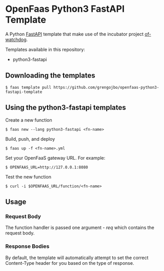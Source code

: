 # OpenFaas Python3 FastAPI Template

A Python [FastAPI](https://github.com/tiangolo/fastapi) template that make use of the incubator project [of-watchdog](https://github.com/openfaas-incubator/of-watchdog).

Templates available in this repository:
- python3-fastapi


## Downloading the templates
```
$ faas template pull https://github.com/grengojbo/openfaas-python3-fastapi-template
```

## Using the python3-fastapi templates
Create a new function

```
$ faas new --lang python3-fastapi <fn-name>
```

Build, push, and deploy

```
$ faas up -f <fn-name>.yml
```

Set your OpenFaaS gateway URL. For example:

```
$ OPENFAAS_URL=http://127.0.0.1:8080
```

Test the new function

```
$ curl -i $OPENFAAS_URL/function/<fn-name>
```

## Usage

### Request Body
The function handler is passed one argument - *req* which contains the request body.

### Response Bodies
By default, the template will automatically attempt to set the correct Content-Type header for you based on the type of response. 
